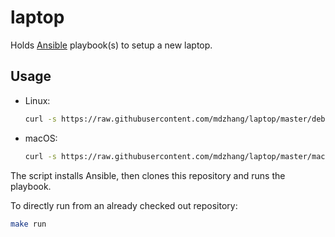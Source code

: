 # laptop

Holds [Ansible](https://www.ansible.com/) playbook(s) to setup a new laptop.

## Usage

- Linux:
    ```sh
    curl -s https://raw.githubusercontent.com/mdzhang/laptop/master/debian.sh | /bin/bash
    ```

- macOS:
    ```sh
    curl -s https://raw.githubusercontent.com/mdzhang/laptop/master/macos.sh | /bin/bash
    ```

The script installs Ansible, then clones this repository and runs the playbook.

To directly run from an already checked out repository:

```sh
make run
```